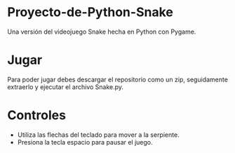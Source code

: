 # Proyecto-de-Python-Snake
Una versión del videojuego Snake hecha en Python con Pygame.

# Jugar
Para poder jugar debes descargar el repositorio como un zip, seguidamente extraerlo y ejecutar el archivo Snake.py.

# Controles
- Utiliza las flechas del teclado para mover a la serpiente.
- Presiona la tecla espacio para pausar el juego.
